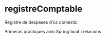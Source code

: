 # registreComptable
Registre de despeses d'ús domèstic

Primeras pràctiques amb Spring boot i relacions
